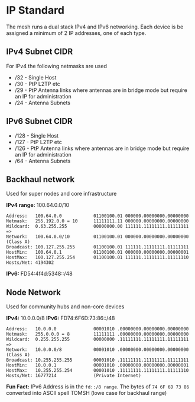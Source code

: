 # IP Standard

The mesh runs a dual stack IPv4 and IPv6 networking. Each device is be assigned a minimum of 2 IP addresses, one of each type.

## IPv4 Subnet CIDR

For IPv4 the following netmasks are used
- /32 - Single Host
- /30 - PtP L2TP etc
- /29 - PtP Antenna links where antennas are in bridge mode but require an IP for administration
- /24 - Antenna Subnets

## IPv6 Subnet CIDR

- /128 - Single Host
- /127 - PtP L2TP etc
- /126 - PtP Antenna links where antennas are in bridge mode but require an IP for administration
- /64 - Antenna Subnets

## Backhaul network
Used for super nodes and core infrastructure

**IPv4 range:** 100.64.0.0/10 

```
Address:   100.64.0.0            01100100.01 000000.00000000.00000000
Netmask:   255.192.0.0 = 10      11111111.11 000000.00000000.00000000
Wildcard:  0.63.255.255          00000000.00 111111.11111111.11111111
=>
Network:   100.64.0.0/10         01100100.01 000000.00000000.00000000 (Class A)
Broadcast: 100.127.255.255       01100100.01 111111.11111111.11111111
HostMin:   100.64.0.1            01100100.01 000000.00000000.00000001
HostMax:   100.127.255.254       01100100.01 111111.11111111.11111110
Hosts/Net: 4194302 
```

**IPv6:** FD54:4f4d:5348::/48

## Node Network
Used for community hubs and non-core devices

**IPv4:** 10.0.0.0/8
**IPv6:** FD74:6F6D:73:86::/48


```
Address:   10.0.0.0              00001010 .00000000.00000000.00000000
Netmask:   255.0.0.0 = 8         11111111 .00000000.00000000.00000000
Wildcard:  0.255.255.255         00000000 .11111111.11111111.11111111
=>
Network:   10.0.0.0/8            00001010 .00000000.00000000.00000000 (Class A)
Broadcast: 10.255.255.255        00001010 .11111111.11111111.11111111
HostMin:   10.0.0.1              00001010 .00000000.00000000.00000001
HostMax:   10.255.255.254        00001010 .11111111.11111111.11111110
Hosts/Net: 16777214              (Private Internet)
```

**Fun Fact:** IPv6 Address is in the `fd::/8 range`. The bytes of `74 6F 6D 73 86`  converted into ASCII spell TOMSH (lowe case for backhaul range)